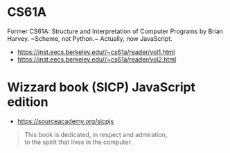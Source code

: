 # CS61A
Former CS61A: Structure and Interpretation of Computer Programs by Brian Harvey. ~Scheme, not Python.~ Actually, now JavaScript.

+ https://inst.eecs.berkeley.edu//~cs61a/reader/vol1.html
+ https://inst.eecs.berkeley.edu//~cs61a/reader/vol2.html

# Wizzard book (SICP) JavaScript edition
+ https://sourceacademy.org/sicpjs

> This book is dedicated, in respect and admiration, <br> to the spirit that lives in the computer.
